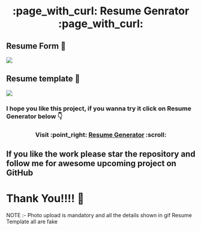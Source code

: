 <h1 align = "center"> :page_with_curl: Resume Genrator :page_with_curl:</h1>

## Resume Form 🤟
<div algin = "center">
<img src="https://github.com/dsrathore1/Resume-Generator/blob/main/Assets/Resume-Generator-Google-Chrome-2.gif">
</div>

## Resume template 🤟
<div algin = "center">
<img src="https://github.com/dsrathore1/Resume-Generator/blob/main/Assets/Resume-Generator-Google-Chrome-2%20(1).gif">
</div>


### I hope you like this project, if you wanna try it click on Resume Generator below :point_down:

<h3 align = "center"> Visit :point_right: <a href= "https://resume-generator21.herokuapp.com/">Resume Generator</a> :scroll: </h3>

## If you like the work please star the repository and follow me for awesome upcoming project on GitHub

# Thank You!!!! :slightly_smiling_face:


NOTE :- Photo upload is mandatory and all the details shown in gif Resume Template all are fake 
